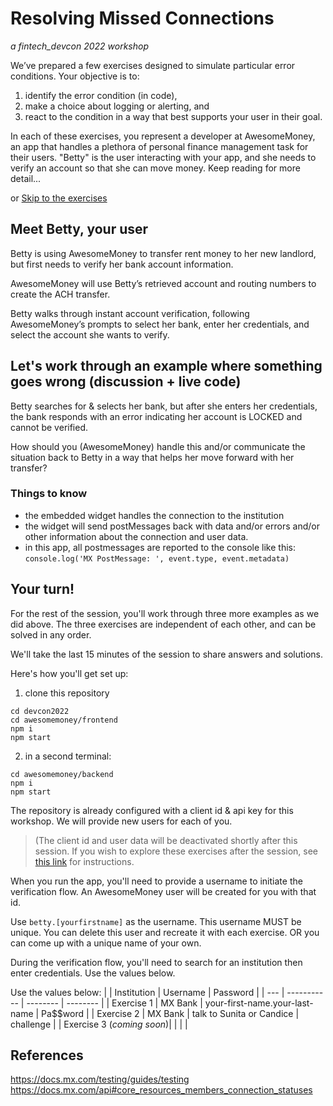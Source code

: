 # Resolving Missed Connections
_a fintech_devcon 2022 workshop_

We’ve prepared a few exercises designed to simulate particular error conditions.
Your objective is to:
1. identify the error condition (in code), 
2. make a choice about logging or alerting, and 
3. react to the condition in a way that best supports your user in their goal.

In each of these exercises, you represent a developer at AwesomeMoney, an app that handles a plethora of personal finance management task for their users. "Betty" is the user interacting with your app, and she needs to verify an account so that she can move money. Keep reading for more detail... 

or [Skip to the exercises](#your-turn)

## Meet Betty, your user

Betty is using AwesomeMoney to transfer rent money to her new landlord, but first needs to verify her bank account information. 

AwesomeMoney will use Betty’s retrieved account and routing numbers to create the ACH transfer. 

Betty walks through instant account verification, following AwesomeMoney’s prompts to select her bank, enter her credentials, and select the account she wants to verify.

## Let's work through an example where something goes wrong (discussion + live code)

Betty searches for & selects her bank, but after she enters her credentials, the bank responds with an error indicating her account is LOCKED and cannot be verified.

How should you (AwesomeMoney) handle this and/or communicate the situation back to Betty in a way that helps her move forward with her transfer?

### Things to know
- the embedded widget handles the connection to the institution
- the widget will send postMessages back with data and/or errors and/or other information about the connection and user data.
- in this app, all postmessages are reported to the console like this:
`console.log('MX PostMessage: ', event.type, event.metadata)`

## Your turn!

For the rest of the session, you'll work through three more examples as we did above. The three exercises are independent of each other, and can be solved in any order. 

We'll take the last 15 minutes of the session to share answers and solutions.

Here's how you'll get set up:

1. clone this repository

```
cd devcon2022
cd awesomemoney/frontend
npm i 
npm start
```
2. in a second terminal:
```
cd awesomemoney/backend
npm i
npm start
```
The repository is already configured with a client id & api key for this workshop. We will provide new users for each of you.

> (The client id and user data will be deactivated shortly after this session. If you wish to explore these exercises after the session, see [this link](http://placeholder) for instructions.

When you run the app, you'll need to provide a username to initiate the verification flow. An AwesomeMoney user will be created for you with that id.

Use `betty.[yourfirstname]` as the username. This username MUST be unique.
You can delete this user and recreate it with each exercise. OR you can come up with a unique name of your own.

During the verification flow, you'll need to search for an institution then enter credentials. Use the values below.

Use the values below:
|     | Institution | Username | Password |
| --- | ----------- | -------- | -------- |
| Exercise 1 | MX Bank | your-first-name.your-last-name | Pa$$word |
| Exercise 2 | MX Bank | talk to Sunita or Candice | challenge |
| Exercise 3 (_coming soon_)|  |  |  | 

## References
https://docs.mx.com/testing/guides/testing
https://docs.mx.com/api#core_resources_members_connection_statuses
